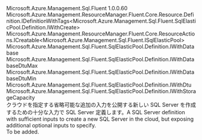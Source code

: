 <Type Name="IWithCreate" FullName="Microsoft.Azure.Management.Sql.Fluent.SqlElasticPool.Definition.IWithCreate">
  <TypeSignature Language="C#" Value="public interface IWithCreate : Microsoft.Azure.Management.ResourceManager.Fluent.Core.Resource.Definition.IDefinitionWithTags&lt;Microsoft.Azure.Management.Sql.Fluent.SqlElasticPool.Definition.IWithCreate&gt;, Microsoft.Azure.Management.ResourceManager.Fluent.Core.ResourceActions.ICreatable&lt;Microsoft.Azure.Management.Sql.Fluent.ISqlElasticPool&gt;, Microsoft.Azure.Management.Sql.Fluent.SqlElasticPool.Definition.IWithDatabase, Microsoft.Azure.Management.Sql.Fluent.SqlElasticPool.Definition.IWithDatabaseDtuMax, Microsoft.Azure.Management.Sql.Fluent.SqlElasticPool.Definition.IWithDatabaseDtuMin, Microsoft.Azure.Management.Sql.Fluent.SqlElasticPool.Definition.IWithDtu, Microsoft.Azure.Management.Sql.Fluent.SqlElasticPool.Definition.IWithStorageCapacity" />
  <TypeSignature Language="ILAsm" Value=".class public interface auto ansi abstract IWithCreate implements class Microsoft.Azure.Management.ResourceManager.Fluent.Core.Resource.Definition.IDefinitionWithTags`1&lt;class Microsoft.Azure.Management.Sql.Fluent.SqlElasticPool.Definition.IWithCreate&gt;, class Microsoft.Azure.Management.ResourceManager.Fluent.Core.ResourceActions.ICreatable`1&lt;class Microsoft.Azure.Management.Sql.Fluent.ISqlElasticPool&gt;, class Microsoft.Azure.Management.ResourceManager.Fluent.Core.ResourceActions.IIndexable, class Microsoft.Azure.Management.Sql.Fluent.SqlElasticPool.Definition.IWithDatabase, class Microsoft.Azure.Management.Sql.Fluent.SqlElasticPool.Definition.IWithDatabaseDtuMax, class Microsoft.Azure.Management.Sql.Fluent.SqlElasticPool.Definition.IWithDatabaseDtuMin, class Microsoft.Azure.Management.Sql.Fluent.SqlElasticPool.Definition.IWithDtu, class Microsoft.Azure.Management.Sql.Fluent.SqlElasticPool.Definition.IWithStorageCapacity" />
  <TypeSignature Language="DocId" Value="T:Microsoft.Azure.Management.Sql.Fluent.SqlElasticPool.Definition.IWithCreate" />
  <TypeSignature Language="VB.NET" Value="Public Interface IWithCreate&#xA;Implements ICreatable(Of ISqlElasticPool), IDefinitionWithTags(Of IWithCreate), IWithDatabase, IWithDatabaseDtuMax, IWithDatabaseDtuMin, IWithDtu, IWithStorageCapacity" />
  <TypeSignature Language="F#" Value="type IWithCreate = interface&#xA;    interface ICreatable&lt;ISqlElasticPool&gt;&#xA;    interface IIndexable&#xA;    interface IDefinitionWithTags&lt;IWithCreate&gt;&#xA;    interface IWithDatabaseDtuMin&#xA;    interface IWithDatabaseDtuMax&#xA;    interface IWithDtu&#xA;    interface IWithStorageCapacity&#xA;    interface IWithDatabase" />
  <AssemblyInfo>
    <AssemblyName>Microsoft.Azure.Management.Sql.Fluent</AssemblyName>
    <AssemblyVersion>1.0.0.60</AssemblyVersion>
  </AssemblyInfo>
  <Interfaces>
    <Interface>
      <InterfaceName>Microsoft.Azure.Management.ResourceManager.Fluent.Core.Resource.Definition.IDefinitionWithTags&lt;Microsoft.Azure.Management.Sql.Fluent.SqlElasticPool.Definition.IWithCreate&gt;</InterfaceName>
    </Interface>
    <Interface>
      <InterfaceName>Microsoft.Azure.Management.ResourceManager.Fluent.Core.ResourceActions.ICreatable&lt;Microsoft.Azure.Management.Sql.Fluent.ISqlElasticPool&gt;</InterfaceName>
    </Interface>
    <Interface>
      <InterfaceName>Microsoft.Azure.Management.Sql.Fluent.SqlElasticPool.Definition.IWithDatabase</InterfaceName>
    </Interface>
    <Interface>
      <InterfaceName>Microsoft.Azure.Management.Sql.Fluent.SqlElasticPool.Definition.IWithDatabaseDtuMax</InterfaceName>
    </Interface>
    <Interface>
      <InterfaceName>Microsoft.Azure.Management.Sql.Fluent.SqlElasticPool.Definition.IWithDatabaseDtuMin</InterfaceName>
    </Interface>
    <Interface>
      <InterfaceName>Microsoft.Azure.Management.Sql.Fluent.SqlElasticPool.Definition.IWithDtu</InterfaceName>
    </Interface>
    <Interface>
      <InterfaceName>Microsoft.Azure.Management.Sql.Fluent.SqlElasticPool.Definition.IWithStorageCapacity</InterfaceName>
    </Interface>
  </Interfaces>
  <Docs>
    <summary>
            <span data-ttu-id="4bbd9-101">クラウドを指定する省略可能な追加の入力を公開する新しい SQL Server を作成するための十分な入力で SQL Server 定義します。</span><span class="sxs-lookup"><span data-stu-id="4bbd9-101">A SQL Server definition with sufficient inputs to create a new SQL Server in the cloud, but exposing additional optional inputs to specify.</span></span>
            </summary>
    <remarks>To be added.</remarks>
  </Docs>
  <Members />
</Type>